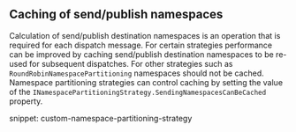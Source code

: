 ## Caching of send/publish namespaces

Calculation of send/publish destination namespaces is an operation that is required for each dispatch message. For certain strategies performance can be improved by caching send/publish destination namespaces to be re-used for subsequent dispatches. For other strategies such as `RoundRobinNamespacePartitioning` namespaces should not be cached. Namespace partitioning strategies can control caching by setting the value of the `INamespacePartitioningStrategy.SendingNamespacesCanBeCached` property.

snippet: custom-namespace-partitioning-strategy
